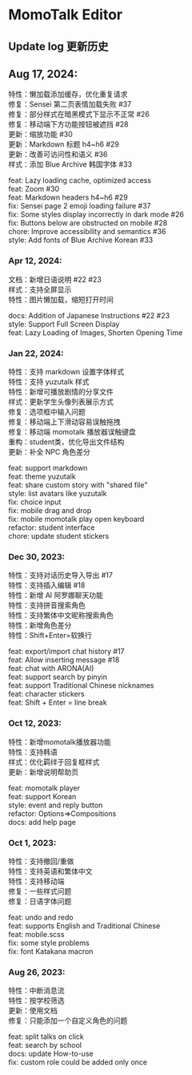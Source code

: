 # MomoTalk Editor

## Update log 更新历史

##  Aug 17, 2024:

特性：懒加载添加缓存，优化重复请求  
修复：Sensei 第二页表情加载失败 #37  
修复：部分样式在暗黑模式下显示不正常 #26  
修复：移动端下方功能按钮被遮挡 #28  
更新：缩放功能 #30  
更新：Markdown 标题 h4~h6 #29  
更新：改善可访问性和语义 #36  
样式：添加 Blue Archive 韩国字体 #33  

feat: Lazy loading cache, optimized access  
feat: Zoom #30  
feat: Markdown headers h4~h6 #29  
fix: Sensei page 2 emoji loading failure #37  
fix: Some styles display incorrectly in dark mode #26  
fix: Buttons below are obstructed on mobile #28  
chore: Improve accessibility and semantics #36  
style: Add fonts of Blue Archive Korean #33  


### Apr 12, 2024:

文档：新增日语说明 #22 #23  
样式：支持全屏显示  
特性：图片懒加载，缩短打开时间

docs: Addition of Japanese Instructions #22 #23  
style: Support Full Screen Display  
feat: Lazy Loading of Images, Shorten Opening Time

### Jan 22, 2024:

特性：支持 markdown 设置字体样式  
特性：支持 yuzutalk 样式  
特性：新增可播放剧情的分享文件  
样式：更新学生头像列表展示方式  
修复：选项框中输入问题  
修复：移动端上下滑动容易误触拖拽   
修复：移动端 momotalk 播放器误触键盘  
重构：student类，优化导出文件结构  
更新：补全 NPC 角色差分  

feat: support markdown  
feat: theme yuzutalk  
feat: share custom story with "shared file"  
style: list avatars like yuzutalk  
fix: choice input  
fix: mobile drag and drop  
fix: mobile momotalk play open keyboard  
refactor: student interface  
chore: update student stickers

### Dec 30, 2023:

特性：支持对话历史导入导出 #17  
特性：支持插入编辑 #18  
特性：新增 AI 阿罗娜聊天功能  
特性：支持拼音搜索角色  
特性：支持繁体中文昵称搜索角色  
特性：新增角色差分  
特性：Shift+Enter=软换行  

feat: export/import chat history #17  
feat: Allow inserting message #18  
feat: chat with ARONA(AI)  
feat: support search by pinyin  
feat: support Traditional Chinese nicknames  
feat: character stickers  
feat: Shift + Enter = line break  

### Oct 12, 2023:

特性：新增momotalk播放器功能  
特性：支持韩语  
样式：优化羁绊于回复框样式  
更新：新增说明帮助页  

feat: momotalk player  
feat: support Korean  
style: event and reply button  
refactor: Options=>Compositions  
docs: add help page  

### Oct 1, 2023:

特性：支持撤回/重做  
特性：支持英语和繁体中文  
特性：支持移动端  
修复：一些样式问题  
修复：日语字体问题  

feat: undo and redo  
feat: supports English and Traditional Chinese  
feat: mobile.scss  
fix: some style problems  
fix: font Katakana macron  

### Aug 26, 2023: 

特性：中断消息流  
特性：按学校筛选  
更新：使用文档  
修复：只能添加一个自定义角色的问题  

feat: split talks on click  
feat: search by school  
docs: update How-to-use  
fix: custom role could be added only once  